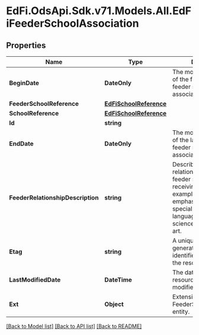 # EdFi.OdsApi.Sdk.v71.Models.All.EdFiFeederSchoolAssociation

## Properties

Name | Type | Description | Notes
------------ | ------------- | ------------- | -------------
**BeginDate** | **DateOnly** | The month, day, and year of the first day of the feeder school association. | 
**FeederSchoolReference** | [**EdFiSchoolReference**](EdFiSchoolReference.md) |  | 
**SchoolReference** | [**EdFiSchoolReference**](EdFiSchoolReference.md) |  | 
**Id** | **string** |  | [optional] 
**EndDate** | **DateOnly** | The month, day, and year of the last day of the feeder school association. | [optional] 
**FeederRelationshipDescription** | **string** | Describes the relationship from the feeder school to the receiving school, for example by program emphasis, such as special education, language immersion, science, or performing art. | [optional] 
**Etag** | **string** | A unique system-generated value that identifies the version of the resource. | [optional] 
**LastModifiedDate** | **DateTime** | The date and time the resource was last modified. | [optional] 
**Ext** | **Object** | Extensions to the FeederSchoolAssociation entity. | [optional] 

[[Back to Model list]](../../README.md#documentation-for-models) [[Back to API list]](../../README.md#documentation-for-api-endpoints) [[Back to README]](../../README.md)

